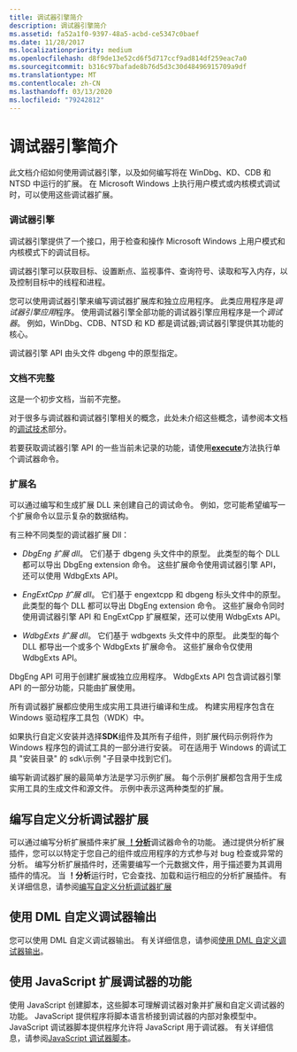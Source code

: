 ```yaml
---
title: 调试器引擎简介
description: 调试器引擎简介
ms.assetid: fa52a1f0-9397-48a5-acbd-ce5347c0baef
ms.date: 11/28/2017
ms.localizationpriority: medium
ms.openlocfilehash: d8f9de13e52cd6f5d717ccf9ad814df259eac7a0
ms.sourcegitcommit: b316c97bafade8b76d5d3c30d48496915709a9df
ms.translationtype: MT
ms.contentlocale: zh-CN
ms.lasthandoff: 03/13/2020
ms.locfileid: "79242812"
---
```

# <a name="debugger-engine-introduction"></a>调试器引擎简介

此文档介绍如何使用调试器引擎，以及如何编写将在 WinDbg、KD、CDB 和 NTSD 中运行的扩展。 在 Microsoft Windows 上执行用户模式或内核模式调试时，可以使用这些调试器扩展。

### <a name="span-iddebugger-enginespandebugger-engine"></a><span id="debugger-engine"></span>调试器引擎

调试器引擎提供了一个接口，用于检查和操作 Microsoft Windows 上用户模式和内核模式下的调试目标。

调试器引擎可以获取目标、设置断点、监视事件、查询符号、读取和写入内存，以及控制目标中的线程和进程。

您可以使用调试器引擎来编写调试器扩展库和独立应用程序。 此类应用程序是*调试器引擎应用*程序。 使用调试器引擎全部功能的调试器引擎应用程序是一个*调试器*。 例如，WinDbg、CDB、NTSD 和 KD 都是调试器;调试器引擎提供其功能的核心。

调试器引擎 API 由头文件 dbgeng 中的原型指定。

### <a name="incomplete-documentation"></a>文档不完整

这是一个初步文档，当前不完整。

对于很多与调试器和调试器引擎相关的概念，此处未介绍这些概念，请参阅本文档的[调试技术](debugging-techniques.md)部分。

若要获取调试器引擎 API 的一些当前未记录的功能，请使用[**execute**](https://docs.microsoft.com/windows-hardware/drivers/ddi/dbgeng/nf-dbgeng-idebugcontrol3-execute)方法执行单个调试器命令。

### <a name="span-idextensionsspanspan-idextensionsspanextensions"></a><span id="extensions"></span><span id="EXTENSIONS"></span>扩展名

可以通过编写和生成扩展 DLL 来创建自己的调试命令。 例如，您可能希望编写一个扩展命令以显示复杂的数据结构。

有三种不同类型的调试器扩展 Dll：

-   *DbgEng 扩展 dll*。 它们基于 dbgeng 头文件中的原型。 此类型的每个 DLL 都可以导出 DbgEng extension 命令。 这些扩展命令使用调试器引擎 API，还可以使用 WdbgExts API。

-   *EngExtCpp 扩展 dll*。 它们基于 engextcpp 和 dbgeng 标头文件中的原型。 此类型的每个 DLL 都可以导出 DbgEng extension 命令。 这些扩展命令同时使用调试器引擎 API 和 EngExtCpp 扩展框架，还可以使用 WdbgExts API。

-   *WdbgExts 扩展 dll*。 它们基于 wdbgexts 头文件中的原型。 此类型的每个 DLL 都导出一个或多个 WdbgExts 扩展命令。 这些扩展命令仅使用 WdbgExts API。

DbgEng API 可用于创建扩展或独立应用程序。 WdbgExts API 包含调试器引擎 API 的一部分功能，只能由扩展使用。

所有调试器扩展都应使用生成实用工具进行编译和生成。 构建实用程序包含在 Windows 驱动程序工具包（WDK）中。

如果执行自定义安装并选择**SDK**组件及其所有子组件，则扩展代码示例将作为 Windows 程序包的调试工具的一部分进行安装。 可在适用于 Windows 的调试工具 "安装目录" 的 sdk\\示例 "子目录中找到它们。

编写新调试器扩展的最简单方法是学习示例扩展。 每个示例扩展都包含用于生成实用工具的生成文件和源文件。 示例中表示这两种类型的扩展。

## <a name="span-idwriting_custom_analysis_debugger_extensionsspanspan-idwriting_custom_analysis_debugger_extensionsspanspan-idwriting_custom_analysis_debugger_extensionsspanwriting-custom-analysis-debugger-extensions"></a><span id="Writing_Custom_Analysis_Debugger_Extensions"></span><span id="writing_custom_analysis_debugger_extensions"></span><span id="WRITING_CUSTOM_ANALYSIS_DEBUGGER_EXTENSIONS"></span>编写自定义分析调试器扩展


可以通过编写分析扩展插件来扩展[ **！分析**](-analyze.md)调试器命令的功能。 通过提供分析扩展插件，您可以以特定于您自己的组件或应用程序的方式参与对 bug 检查或异常的分析。 编写分析扩展插件时，还需要编写一个元数据文件，用于描述要为其调用插件的情况。 当 **！分析**运行时，它会查找、加载和运行相应的分析扩展插件。 有关详细信息，请参阅[编写自定义分析调试器扩展](writing-custom-analysis-debugger-extensions.md)

## <a name="span-idcustomizing_debugger_output_using_dmlspanspan-idcustomizing_debugger_output_using_dmlspanspan-idcustomizing_debugger_output_using_dmlspancustomizing-debugger-output-using-dml"></a><span id="Customizing_Debugger_Output_Using_DML"></span><span id="customizing_debugger_output_using_dml"></span><span id="CUSTOMIZING_DEBUGGER_OUTPUT_USING_DML"></span>使用 DML 自定义调试器输出


您可以使用 DML 自定义调试器输出。 有关详细信息，请参阅[使用 DML 自定义调试器输出](customizing-debugger-output-using-dml.md)。

## <a name="span-idjavascriptspanspan-idjavascriptspanspan-idjavascriptspanusing-javascript-to-extend-the-capabilities-of-the-debugger"></a><span id="JavaScript"></span><span id="javascript"></span><span id="JAVASCRIPT"></span>使用 JavaScript 扩展调试器的功能


使用 JavaScript 创建脚本，这些脚本可理解调试器对象并扩展和自定义调试器的功能。 JavaScript 提供程序将脚本语言桥接到调试器的内部对象模型中。 JavaScript 调试器脚本提供程序允许将 JavaScript 用于调试器。 有关详细信息，请参阅[JavaScript 调试器脚本](javascript-debugger-scripting.md)。

 

 





